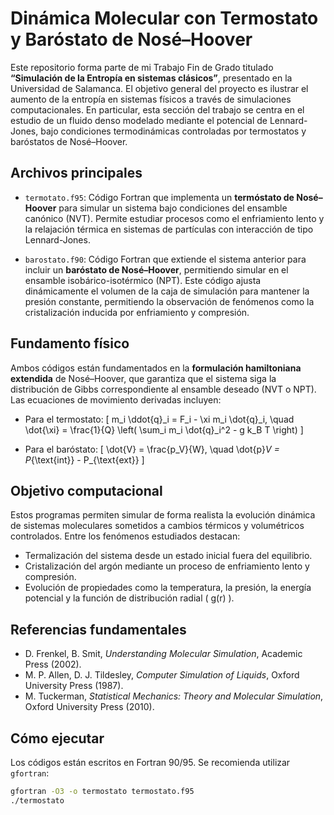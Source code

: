 # Dinámica Molecular con Termostato y Baróstato de Nosé–Hoover

Este repositorio forma parte de mi Trabajo Fin de Grado titulado **“Simulación de la Entropía en sistemas clásicos”**, presentado en la Universidad de Salamanca. El objetivo general del proyecto es ilustrar el aumento de la entropía en sistemas físicos a través de simulaciones computacionales. En particular, esta sección del trabajo se centra en el estudio de un fluido denso modelado mediante el potencial de Lennard-Jones, bajo condiciones termodinámicas controladas por termostatos y baróstatos de Nosé–Hoover.

## Archivos principales

- `termotato.f95`: Código Fortran que implementa un **termóstato de Nosé–Hoover** para simular un sistema bajo condiciones del ensamble canónico (NVT). Permite estudiar procesos como el enfriamiento lento y la relajación térmica en sistemas de partículas con interacción de tipo Lennard-Jones.

- `barostato.f90`: Código Fortran que extiende el sistema anterior para incluir un **baróstato de Nosé–Hoover**, permitiendo simular en el ensamble isobárico-isotérmico (NPT). Este código ajusta dinámicamente el volumen de la caja de simulación para mantener la presión constante, permitiendo la observación de fenómenos como la cristalización inducida por enfriamiento y compresión.

## Fundamento físico

Ambos códigos están fundamentados en la **formulación hamiltoniana extendida** de Nosé–Hoover, que garantiza que el sistema siga la distribución de Gibbs correspondiente al ensamble deseado (NVT o NPT). Las ecuaciones de movimiento derivadas incluyen:

- Para el termostato:
  \[
  m_i \ddot{q}_i = F_i - \xi m_i \dot{q}_i, \quad \dot{\xi} = \frac{1}{Q} \left( \sum_i m_i \dot{q}_i^2 - g k_B T \right)
  \]

- Para el baróstato:
  \[
  \dot{V} = \frac{p_V}{W}, \quad \dot{p}_V = P_{\text{int}} - P_{\text{ext}}
  \]

## Objetivo computacional

Estos programas permiten simular de forma realista la evolución dinámica de sistemas moleculares sometidos a cambios térmicos y volumétricos controlados. Entre los fenómenos estudiados destacan:

- Termalización del sistema desde un estado inicial fuera del equilibrio.
- Cristalización del argón mediante un proceso de enfriamiento lento y compresión.
- Evolución de propiedades como la temperatura, la presión, la energía potencial y la función de distribución radial \( g(r) \).

## Referencias fundamentales

- D. Frenkel, B. Smit, *Understanding Molecular Simulation*, Academic Press (2002).
- M. P. Allen, D. J. Tildesley, *Computer Simulation of Liquids*, Oxford University Press (1987).
- M. Tuckerman, *Statistical Mechanics: Theory and Molecular Simulation*, Oxford University Press (2010).

## Cómo ejecutar

Los códigos están escritos en Fortran 90/95. Se recomienda utilizar `gfortran`:

```bash
gfortran -O3 -o termostato termostato.f95
./termostato
